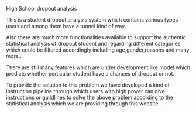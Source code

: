 High School dropout analysis

This is a student dropout analysis system which contains various types users and among them have a tunnel kind of way.

Also there are much more functionalities  available to support the authentic statistical analysis of dropout student and regarding different categories which could be filtered accordingly including age,gender,reasons and many more..

There are still many features which are under development like model which predicts whether perticular student have a chances of dropout or not.

To provide the solution to this problem we have developed a kind of instruction pipeline through which users with high power can give instructions or guildlines to solve the above problem according to the statistical analysis which we are providing through this website.

